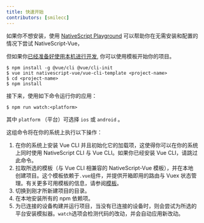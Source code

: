 ```yaml
---
title: 快速开始
contributors: [smilecc]
---
```


如果你不想安装，使用 [NativeScript Playground](/en/docs/getting-started/playground-tutorial) 可以帮助你在无需安装和配置的情况下尝试 NativeScript-Vue，

但如果你[已经准备好使用本机进行开发](/en/docs/getting-started/installation), 你可以使用模板开始你的项目。

```shell
$ npm install -g @vue/cli @vue/cli-init
$ vue init nativescript-vue/vue-cli-template <project-name>
$ cd <project-name>
$ npm install
```

接下来，使用如下命令运行你的应用：

```shell
$ npm run watch:<platform>
```

其中 `platform` （平台）可选择 `ios` 或 `android` 。

这组命令将在你的系统上执行以下操作：

1. 在你的系统上安装 Vue CLI 并且初始化它的加载项，这使得你可以在你的系统上同时使用 NativeScript CLI 与 Vue CLI。如果你已经安装 Vue CLI，请跳过此命令。
2. 拉取所选的模板（与 Vue CLI 相兼容的 NativeScript-Vue 模板），并在本地创建项目。这个模板依赖于`.vue`组件，并提供开箱即用的路由与 Vuex 状态管理。有关更多可用模板的信息，请参阅[模板](/en/docs/getting-started/templates)。
3. 切换到刚才所新建项目的目录。
4. 在本地安装所有的 npm 依赖项。
5. 为已连接的设备构建并运行项目，当没有已连接的设备时，则会尝试为所选的平台安装模拟器。`watch`选项会检测代码的改动，并会自动应用新改动。
